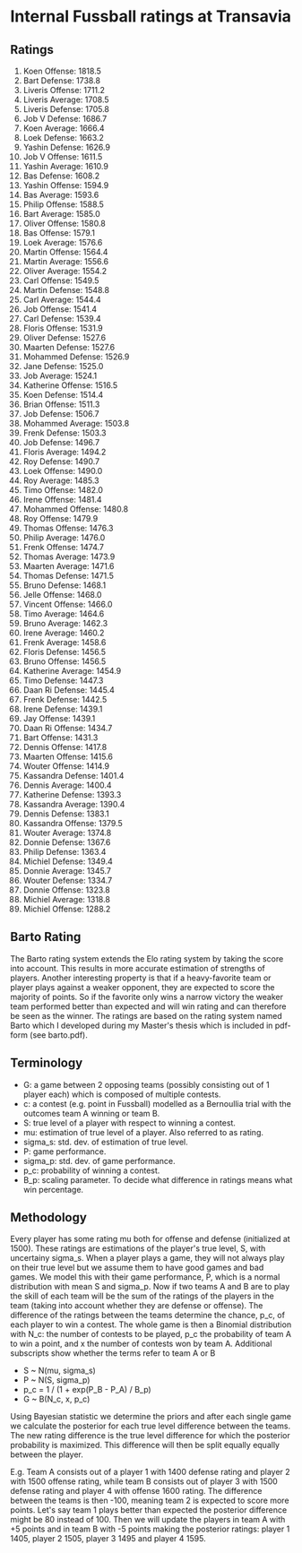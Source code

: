 # Internal Fussball ratings at Transavia
## Ratings
1. Koen Offense: 1818.5 
2. Bart Defense: 1738.8 
3. Liveris Offense: 1711.2 
4. Liveris Average: 1708.5 
5. Liveris Defense: 1705.8 
6. Job V Defense: 1686.7 
7. Koen Average: 1666.4 
8. Loek Defense: 1663.2 
9. Yashin Defense: 1626.9 
10. Job V Offense: 1611.5 
11. Yashin Average: 1610.9 
12. Bas Defense: 1608.2 
13. Yashin Offense: 1594.9 
14. Bas Average: 1593.6 
15. Philip Offense: 1588.5 
16. Bart Average: 1585.0 
17. Oliver Offense: 1580.8 
18. Bas Offense: 1579.1 
19. Loek Average: 1576.6 
20. Martin Offense: 1564.4 
21. Martin Average: 1556.6 
22. Oliver Average: 1554.2 
23. Carl Offense: 1549.5 
24. Martin Defense: 1548.8 
25. Carl Average: 1544.4 
26. Job Offense: 1541.4 
27. Carl Defense: 1539.4 
28. Floris Offense: 1531.9 
29. Oliver Defense: 1527.6 
30. Maarten Defense: 1527.6 
31. Mohammed Defense: 1526.9 
32. Jane Defense: 1525.0 
33. Job Average: 1524.1 
34. Katherine Offense: 1516.5 
35. Koen Defense: 1514.4 
36. Brian Offense: 1511.3 
37. Job Defense: 1506.7 
38. Mohammed Average: 1503.8 
39. Frenk  Defense: 1503.3 
40. Job  Defense: 1496.7 
41. Floris Average: 1494.2 
42. Roy Defense: 1490.7 
43. Loek Offense: 1490.0 
44. Roy Average: 1485.3 
45. Timo Offense: 1482.0 
46. Irene Offense: 1481.4 
47. Mohammed Offense: 1480.8 
48. Roy Offense: 1479.9 
49. Thomas Offense: 1476.3 
50. Philip Average: 1476.0 
51. Frenk Offense: 1474.7 
52. Thomas Average: 1473.9 
53. Maarten Average: 1471.6 
54. Thomas Defense: 1471.5 
55. Bruno Defense: 1468.1 
56. Jelle Offense: 1468.0 
57. Vincent Offense: 1466.0 
58. Timo Average: 1464.6 
59. Bruno Average: 1462.3 
60. Irene Average: 1460.2 
61. Frenk Average: 1458.6 
62. Floris Defense: 1456.5 
63. Bruno Offense: 1456.5 
64. Katherine Average: 1454.9 
65. Timo Defense: 1447.3 
66. Daan Ri Defense: 1445.4 
67. Frenk Defense: 1442.5 
68. Irene Defense: 1439.1 
69. Jay Offense: 1439.1 
70. Daan Ri Offense: 1434.7 
71. Bart Offense: 1431.3 
72. Dennis Offense: 1417.8 
73. Maarten Offense: 1415.6 
74. Wouter Offense: 1414.9 
75. Kassandra Defense: 1401.4 
76. Dennis Average: 1400.4 
77. Katherine Defense: 1393.3 
78. Kassandra Average: 1390.4 
79. Dennis Defense: 1383.1 
80. Kassandra Offense: 1379.5 
81. Wouter Average: 1374.8 
82. Donnie Defense: 1367.6 
83. Philip Defense: 1363.4 
84. Michiel Defense: 1349.4 
85. Donnie Average: 1345.7 
86. Wouter Defense: 1334.7 
87. Donnie Offense: 1323.8 
88. Michiel Average: 1318.8 
89. Michiel Offense: 1288.2 

## Barto Rating
The Barto rating system extends the Elo rating system by taking the score into account. This results in more accurate estimation of strengths of players. Another interesting property is that if a heavy-favorite team or player plays against a weaker opponent, they are expected to score the majority of points. So if the favorite only wins a narrow victory the weaker team performed better than expected and will win rating and can therefore be seen as the winner. The ratings are based on the rating system named Barto which I developed during my Master's thesis which is included in pdf-form (see barto.pdf).
## Terminology
- G: a game between 2 opposing teams (possibly consisting out of 1 player each) which is composed of multiple contests.
- c: a contest (e.g. point in Fussball) modelled as a Bernoullia trial with the outcomes team A winning or team B.
- S: true level of a player with respect to winning a contest.
- mu: estimation of true level of a player. Also referred to as rating.
- sigma_s: std. dev. of estimation of true level.
- P: game performance.
- sigma_p: std. dev. of game performance.
- p_c: probability of winning a contest.
- B_p: scaling parameter. To decide what difference in ratings means what win percentage.
## Methodology
Every player has some rating mu both for offense and defense (initialized at 1500). These ratings are estimations of the player's true level, S, with uncertainy sigma_s. When a player plays a game, they will not always play on their true level but we assume them to have good games and bad games. We model this with their game performance, P, which is a normal distribution with mean S and sigma_p. Now if two teams A and B are to play the skill of each team will be the sum of the ratings of the players in the team (taking into account whether they are defense or offense). The difference of the ratings between the teams determine the chance, p_c, of each player to win a contest. The whole game is then a Binomial distribution with N_c: the number of contests to be played, p_c the probability of team A to win a point, and x the number of contests won by team A. Additional subscripts show whether the terms refer to team A or B
- S ~ N(mu, sigma_s)
- P ~ N(S, sigma_p)
- p_c = 1 / (1 + exp(P_B - P_A) / B_p)
- G ~ B(N_c, x, p_c)

Using Bayesian statistic we determine the priors and after each single game we calculate the posterior for each true level difference between the teams. The new rating difference is the true level difference for which the posterior probability is maximized. This difference will then be split equally equally between the player. 

E.g. Team A consists out of a player 1 with 1400 defense rating and player 2 with 1500 offense rating, while team B consists out of player 3 with 1500 defense rating and player 4 with offense 1600 rating. The difference between the teams is then -100, meaning team 2 is expected to score more points. Let's say team 1 plays better than expected the posterior difference might be 80 instead of 100. Then we will update the players in team A with +5 points and in team B with -5 points making the posterior ratings: player 1 1405, player 2 1505, player 3 1495 and player 4 1595.